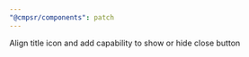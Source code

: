 ```yaml
---
"@cmpsr/components": patch
---
```


Align title icon and add capability to show or hide close button

